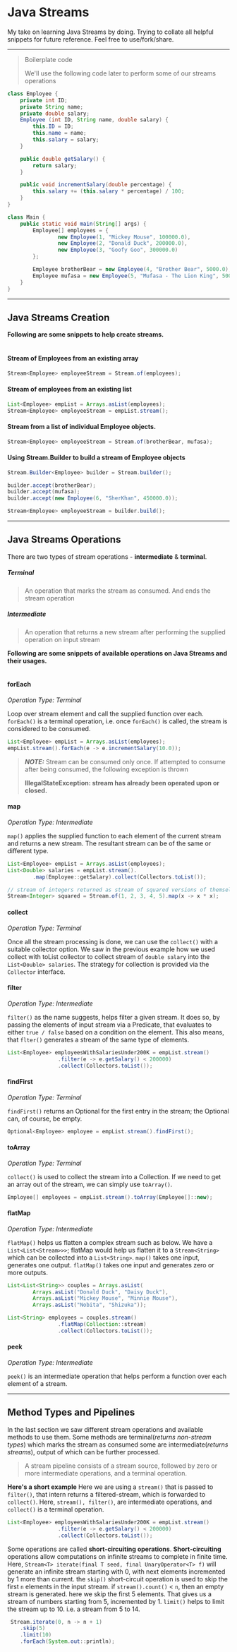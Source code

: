 # Java Streams
My take on learning Java Streams by doing.
Trying to collate all helpful snippets for future reference.
Feel free to use/fork/share. 

---

> Boilerplate code
>
> We'll use the following code later to perform some of our streams operations

```java
class Employee {
    private int ID;
    private String name;
    private double salary;
    Employee (int ID, String name, double salary) {
        this.ID = ID;
        this.name = name;
        this.salary = salary;
    }

    public double getSalary() {
        return salary;
    }

    public void incrementSalary(double percentage) {
        this.salary += (this.salary * percentage) / 100;
    }
}

class Main {
    public static void main(String[] args) {
        Employee[] employees = {
                new Employee(1, "Mickey Mouse", 100000.0),
                new Employee(2, "Donald Duck", 200000.0),
                new Employee(3, "Goofy Goo", 300000.0)
        };

        Employee brotherBear = new Employee(4, "Brother Bear", 5000.0);
        Employee mufasa = new Employee(5, "Mufasa - The Lion King", 500000.0);
    }
}
```
---

## Java Streams Creation
**Following are some snippets to help create streams.**
<br></br>

#### Stream of Employees from an existing array
```java
Stream<Employee> employeeStream = Stream.of(employees);
```

#### Stream of employees from an existing list
```java
List<Employee> empList = Arrays.asList(employees);
Stream<Employee> employeeStream = empList.stream();
```

#### Stream from a list of individual Employee objects.
```java
Stream<Employee> employeeStream = Stream.of(brotherBear, mufasa);
```

#### Using Stream.Builder to build a stream of Employee objects
```java
Stream.Builder<Employee> builder = Stream.builder();

builder.accept(brotherBear);
builder.accept(mufasa);
builder.accept(new Employee(6, "SherKhan", 450000.0));

Stream<Employee> employeeStream = builder.build();
```

---

## Java Streams Operations
There are two types of stream operations - **intermediate** & **terminal**.

##### Terminal
> An operation that marks the stream as consumed. And ends the stream operation
> 
##### Intermediate
> An operation that returns a new stream after performing the supplied operation on input stream

**Following are some snippets of available operations on Java Streams and their usages.**
<br></br>

#### forEach
_Operation Type: Terminal_

Loop over stream element and call the supplied function over each. `forEach()` is a terminal operation, i.e. once `forEach()`
is called, the stream is considered to be consumed.

```java
List<Employee> empList = Arrays.asList(employees);
empList.stream().forEach(e -> e.incrementSalary(10.0));
```

> **_NOTE:_**  Stream can be consumed only once. If attempted to consume after being consumed, the following exception is thrown
> 
> **IllegalStateException: stream has already been operated upon or closed.**


#### map
_Operation Type: Intermediate_

`map()` applies the supplied function to each element of the current stream
and returns a new stream. The resultant stream can be of the same or different type.

```java
List<Employee> empList = Arrays.asList(employees);
List<Double> salaries = empList.stream().
        .map(Employee::getSalary).collect(Collectors.toList());
```

```java
// stream of integers returned as stream of squared versions of themselves.
Stream<Integer> squared = Stream.of(1, 2, 3, 4, 5).map(x -> x * x);
```

#### collect
_Operation Type: Terminal_

Once all the stream processing is done, we can use the `collect()`
with a suitable collector option.
We saw in the previous example how we used collect with toList collector
to collect stream of `double salary` into the `List<Double> salaries`.
The strategy for collection is provided via the `Collector` interface.

#### filter
_Operation Type: Intermediate_

`filter()` as the name suggests, helps filter a given stream. It does so,
by passing the elements of input stream via a Predicate, that
evaluates to either `true / false` based on a condition on the element.
This also means, that `flter()` generates a stream of the same type of elements.

```java
List<Employee> employeesWithSalariesUnder200K = empList.stream()
                .filter(e -> e.getSalary() < 200000)
                .collect(Collectors.toList());
```

#### findFirst
_Operation Type: Terminal_

`findFirst()` returns an Optional for the first entry in the stream; the Optional can, of course, be empty.

```java
Optional<Employee> employee = empList.stream().findFirst();
```

#### toArray
_Operation Type: Terminal_

`collect()` is used to collect the stream into a Collection. If we need to get an array out of the stream, we can simply use `toArray()`.

```java
Employee[] employees = empList.stream().toArray(Employee[]::new);
```

#### flatMap
_Operation Type: Intermediate_

`flatMap()` helps us flatten a complex stream such as below. We have a `List<List<Stream>>>`;
flatMap would help us flatten it to a `Stream<String>` which can be collected into a `List<String>`.
`map()` takes one input, generates one output. `flatMap()` takes one input and generates
zero or more outputs.

```java
List<List<String>> couples = Arrays.asList(
        Arrays.asList("Donald Duck", "Daisy Duck"),
        Arrays.asList("Mickey Mouse", "Minnie Mouse"),
        Arrays.asList("Nobita", "Shizuka"));

List<String> employees = couples.stream()
                .flatMap(Collection::stream)
                .collect(Collectors.toList());
```

#### peek
_Operation Type: Intermediate_

`peek()` is an intermediate operation that helps perform a function
over each element of a stream.

---


## Method Types and Pipelines
In the last section we saw different stream operations and available methods 
to use them. Some methods are terminal(_returns non-stream types_) which marks the stream as consumed
some are intermediate(_returns streams_), output of which can be further processed.

> A stream pipeline consists of a stream source, followed by zero or more intermediate operations,
> and a terminal operation.

**Here's a short example**
Here we are using a `stream()` that is passed to `filter()`, that intern
returns a filtered-stream, which is forwarded to `collect()`. Here, `stream(), filter()`,
are intermediate operations, and `collect()` is a terminal operation.

```java
List<Employee> employeesWithSalariesUnder200K = empList.stream()
                .filter(e -> e.getSalary() < 200000)
                .collect(Collectors.toList());
```

Some operations are called **short-circuiting operations**.
**Short-circuiting** operations allow computations on infinite streams to complete in finite time.
Here, `Stream<T> iterate(final T seed, final UnaryOperator<T> f)` will generate an infinite
stream starting with 0, with next elements incremented by 1 more than current.
the `skip()` short-circuit operation is used to skip the first `n` elements in the input stream.
if `stream().count()` < `n`, then an empty stream is generated. here we skip the first 5 elements.
That gives us a stream of numbers starting from 5, incremented by 1. `limit()` helps to limit the stream up to 10.
i.e. a stream from 5 to 14.

```java
 Stream.iterate(0, n -> n + 1)
    .skip(5)
    .limit(10)
    .forEach(System.out::println);
```

